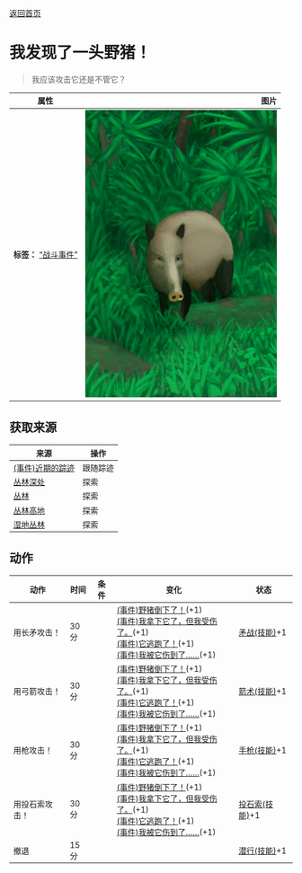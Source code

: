 [返回首页](index.md)  
# 我发现了一头野猪！  
> 我应该攻击它还是不管它？  
  
  属性  |   图片   
 ----  |  ----:   
 **标签：**	[“战斗事件”](tag_FightEvent.md)  |  ![](Sprite/BoarEvent.png)   
  
## 获取来源  
来源  |  操作  
----  |  ----  
[(事件)近期的踪迹](Event_BoarTrailRecent.md)  |  跟随踪迹  
[丛林深处](DeepJungle.md)  |  探索  
[丛林](Jungle.md)  |  探索  
[丛林高地](JungleHighlands.md)  |  探索  
[湿地丛林](Wetlands.md)  |  探索  
## 动作  
动作  |  时间  |  条件  |  变化  |  状态  
----  |  ----  |  ----  |  ----  |  ----  
用长矛攻击！  |  30分  |    |  [(事件)野猪倒下了！](Event_BoarFightSuccess.md)(+1)<br>[(事件)我拿下它了，但我受伤了。](Event_BoarFightMixedSuccess.md)(+1)<br>[(事件)它逃跑了！](Event_BoarFightFailure.md)(+1)<br>[(事件)我被它伤到了……](Event_BoarFightBadFailure.md)(+1)  |  [矛战(技能)](Skill_SpearFighting.md)+1  
用弓箭攻击！  |  30分  |    |  [(事件)野猪倒下了！](Event_BoarFightSuccess.md)(+1)<br>[(事件)我拿下它了，但我受伤了。](Event_BoarFightMixedSuccess.md)(+1)<br>[(事件)它逃跑了！](Event_BoarFightFailure.md)(+1)<br>[(事件)我被它伤到了……](Event_BoarFightBadFailure.md)(+1)  |  [箭术(技能)](Skill_Archery.md)+1  
用枪攻击！  |  30分  |    |  [(事件)野猪倒下了！](Event_BoarFightSuccess.md)(+1)<br>[(事件)我拿下它了，但我受伤了。](Event_BoarFightMixedSuccess.md)(+1)<br>[(事件)它逃跑了！](Event_BoarFightFailure.md)(+1)<br>[(事件)我被它伤到了……](Event_BoarFightBadFailure.md)(+1)  |  [手枪(技能)](Skill_Handguns.md)+1  
用投石索攻击！  |  30分  |    |  [(事件)野猪倒下了！](Event_BoarFightSuccess.md)(+1)<br>[(事件)我拿下它了，但我受伤了。](Event_BoarFightMixedSuccess.md)(+1)<br>[(事件)它逃跑了！](Event_BoarFightFailure.md)(+1)<br>[(事件)我被它伤到了……](Event_BoarFightBadFailure.md)(+1)  |  [投石索(技能)](Skill_Sling.md)+1  
撤退  |  15分  |    |    |  [潜行(技能)](Skill_Stealth.md)+1  
